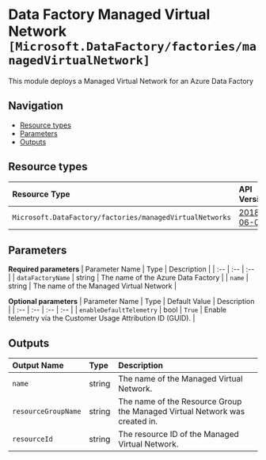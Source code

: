 # Data Factory Managed Virtual Network `[Microsoft.DataFactory/factories/managedVirtualNetwork]`

This module deploys a Managed Virtual Network for an Azure Data Factory

## Navigation

- [Resource types](#Resource-types)
- [Parameters](#Parameters)
- [Outputs](#Outputs)

## Resource types

| Resource Type | API Version |
| :-- | :-- |
| `Microsoft.DataFactory/factories/managedVirtualNetworks` | [2018-06-01](https://docs.microsoft.com/en-us/azure/templates/Microsoft.DataFactory/2018-06-01/factories/managedVirtualNetworks) |

## Parameters

**Required parameters**
| Parameter Name | Type | Description |
| :-- | :-- | :-- |
| `dataFactoryName` | string | The name of the Azure Data Factory |
| `name` | string | The name of the Managed Virtual Network |

**Optional parameters**
| Parameter Name | Type | Default Value | Description |
| :-- | :-- | :-- | :-- |
| `enableDefaultTelemetry` | bool | `True` | Enable telemetry via the Customer Usage Attribution ID (GUID). |


## Outputs

| Output Name | Type | Description |
| :-- | :-- | :-- |
| `name` | string | The name of the Managed Virtual Network. |
| `resourceGroupName` | string | The name of the Resource Group the Managed Virtual Network was created in. |
| `resourceId` | string | The resource ID of the Managed Virtual Network. |


